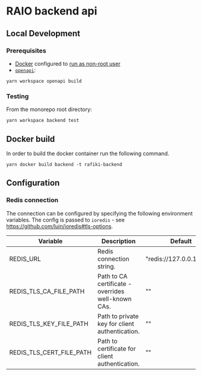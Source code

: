 # RAIO backend api

## Local Development

### Prerequisites

- [Docker](https://docs.docker.com/engine/install/) configured to [run as non-root user](https://docs.docker.com/engine/install/linux-postinstall/#manage-docker-as-a-non-root-user)
- [`openapi`](https://github.com/interledger/rafiki/tree/main/packages/openapi):

```shell
yarn workspace openapi build
```

### Testing

From the monorepo root directory:

```shell
yarn workspace backend test
```

## Docker build

In order to build the docker container run the following command.

```shell
yarn docker build backend -t rafiki-backend
```

## Configuration

### Redis connection

The connection can be configured by specifying the following environment variables.
The config is passed to `ioredis` - see https://github.com/luin/ioredis#tls-options.

| Variable                 | Description                                        | Default                  |
| ------------------------ | -------------------------------------------------- | ------------------------ |
| REDIS_URL                | Redis connection string.                           | "redis://127.0.0.1:6379" |
| REDIS_TLS_CA_FILE_PATH   | Path to CA certificate - overrides well-known CAs. | ""                       |
| REDIS_TLS_KEY_FILE_PATH  | Path to private key for client authentication.     | ""                       |
| REDIS_TLS_CERT_FILE_PATH | Path to certificate for client authentication.     | ""                       |
